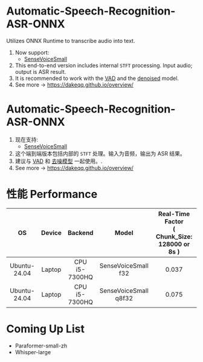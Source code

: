 # Automatic-Speech-Recognition-ASR-ONNX
Utilizes ONNX Runtime to transcribe audio into text.
1. Now support:
   - [SenseVoiceSmall](https://modelscope.cn/models/iic/SenseVoiceSmall)
2. This end-to-end version includes internal `STFT` processing. Input audio; output is ASR result.
3. It is recommended to work with the [VAD](https://github.com/DakeQQ/Voice-Activity-Detection-VAD-ONNX) and the [denoised](https://github.com/DakeQQ/Audio-Denoiser-ONNX) model.
4. See more -> https://dakeqq.github.io/overview/

# Automatic-Speech-Recognition-ASR-ONNX
1. 现在支持:
   - [SenseVoiceSmall](https://modelscope.cn/models/iic/SenseVoiceSmall)
2. 这个端到端版本包括内部的 `STFT` 处理。输入为音频，输出为 ASR 结果。
3. 建议与 [VAD](https://github.com/DakeQQ/Voice-Activity-Detection-VAD-ONNX) 和 [去噪模型](https://github.com/DakeQQ/Audio-Denoiser-ONNX) 一起使用。.
4. See more -> https://dakeqq.github.io/overview/

# 性能 Performance
| OS | Device | Backend | Model | Real-Time Factor<br>( Chunk_Size: 128000 or 8s ) |
|:-------:|:-------:|:-------:|:-------:|:-------:|
| Ubuntu-24.04 | Laptop | CPU<br>i5-7300HQ | SenseVoiceSmall<br>f32 | 0.037 |
| Ubuntu-24.04 | Laptop | CPU<br>i5-7300HQ | SenseVoiceSmall<br>q8f32 | 0.075 |

# Coming Up List
 - Paraformer-small-zh
 - Whisper-large
